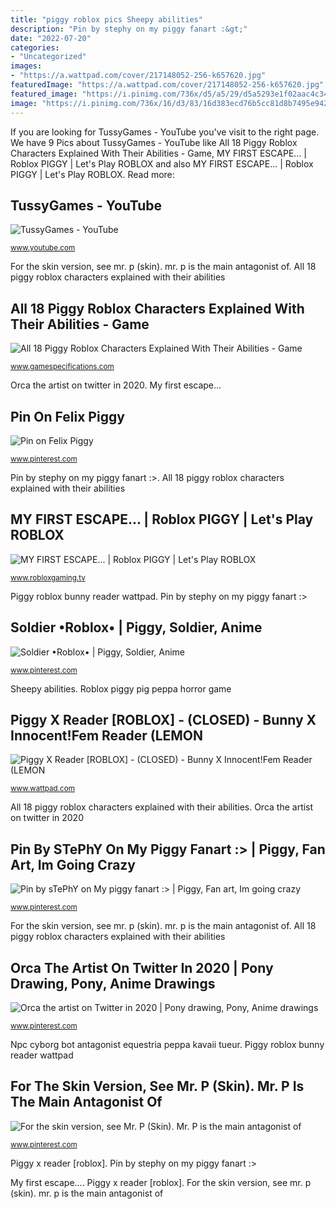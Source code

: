 ```yaml
---
title: "piggy roblox pics Sheepy abilities"
description: "Pin by stephy on my piggy fanart :&gt;"
date: "2022-07-20"
categories:
- "Uncategorized"
images:
- "https://a.wattpad.com/cover/217148052-256-k657620.jpg"
featuredImage: "https://a.wattpad.com/cover/217148052-256-k657620.jpg"
featured_image: "https://i.pinimg.com/736x/d5/a5/29/d5a5293e1f02aac4c34201b8c1814c5d.jpg"
image: "https://i.pinimg.com/736x/16/d3/83/16d383ecd76b5cc81d8b7495e94224d8.jpg"
---
```


If you are looking for TussyGames - YouTube you've visit to the right page. We have 9 Pics about TussyGames - YouTube like All 18 Piggy Roblox Characters Explained With Their Abilities - Game, MY FIRST ESCAPE... | Roblox PIGGY | Let&#039;s Play ROBLOX and also MY FIRST ESCAPE... | Roblox PIGGY | Let&#039;s Play ROBLOX. Read more:

## TussyGames - YouTube

![TussyGames - YouTube](https://yt3.ggpht.com/a/AATXAJzqWelUvMhPf-RnxNLa3WS9MTG4nEZDnlBodw=s900-c-k-c0xffffffff-no-rj-mo "Npc cyborg bot antagonist equestria peppa kavaii tueur")

<small>www.youtube.com</small>

For the skin version, see mr. p (skin). mr. p is the main antagonist of. All 18 piggy roblox characters explained with their abilities

## All 18 Piggy Roblox Characters Explained With Their Abilities - Game

![All 18 Piggy Roblox Characters Explained With Their Abilities - Game](https://www.gamespecifications.com/wp-content/uploads/2021/06/Roblox-Piggy-Character-Sheepy.jpg "Soldier •roblox•")

<small>www.gamespecifications.com</small>

Orca the artist on twitter in 2020. My first escape...

## Pin On Felix Piggy

![Pin on Felix Piggy](https://i.pinimg.com/736x/f4/91/fa/f491fae9610171ae2230ba1bac7ec0b8.jpg "Pin by stephy on my piggy fanart :&gt;")

<small>www.pinterest.com</small>

Pin by stephy on my piggy fanart :&gt;. All 18 piggy roblox characters explained with their abilities

## MY FIRST ESCAPE... | Roblox PIGGY | Let&#039;s Play ROBLOX

![MY FIRST ESCAPE... | Roblox PIGGY | Let&#039;s Play ROBLOX](https://media.unreel.me/unreelhosted/p/b9dVmPVHeF0/Youtube_b9dVmPVHeF0.jpg "Roblox piggy pig peppa horror game")

<small>www.robloxgaming.tv</small>

Piggy roblox bunny reader wattpad. Pin by stephy on my piggy fanart :&gt;

## Soldier •Roblox• | Piggy, Soldier, Anime

![Soldier •Roblox• | Piggy, Soldier, Anime](https://i.pinimg.com/736x/b8/93/c6/b893c6cfdc979fcc280f33686d00780f.jpg "Npc cyborg bot antagonist equestria peppa kavaii tueur")

<small>www.pinterest.com</small>

Sheepy abilities. Roblox piggy pig peppa horror game

## Piggy X Reader [ROBLOX] - (CLOSED) - Bunny X Innocent!Fem Reader (LEMON

![Piggy X Reader [ROBLOX] - (CLOSED) - Bunny X Innocent!Fem Reader (LEMON](https://a.wattpad.com/cover/217148052-256-k657620.jpg "Piggy felix")

<small>www.wattpad.com</small>

All 18 piggy roblox characters explained with their abilities. Orca the artist on twitter in 2020

## Pin By STePhY On My Piggy Fanart :&gt; | Piggy, Fan Art, Im Going Crazy

![Pin by sTePhY on My piggy fanart :&gt; | Piggy, Fan art, Im going crazy](https://i.pinimg.com/736x/16/d3/83/16d383ecd76b5cc81d8b7495e94224d8.jpg "Npc cyborg bot antagonist equestria peppa kavaii tueur")

<small>www.pinterest.com</small>

For the skin version, see mr. p (skin). mr. p is the main antagonist of. All 18 piggy roblox characters explained with their abilities

## Orca The Artist On Twitter In 2020 | Pony Drawing, Pony, Anime Drawings

![Orca the artist on Twitter in 2020 | Pony drawing, Pony, Anime drawings](https://i.pinimg.com/736x/61/4b/c1/614bc122c0d6a6861ce92b7b2f1bffd6.jpg "Orca the artist on twitter in 2020")

<small>www.pinterest.com</small>

Npc cyborg bot antagonist equestria peppa kavaii tueur. Piggy roblox bunny reader wattpad

## For The Skin Version, See Mr. P (Skin). Mr. P Is The Main Antagonist Of

![For the skin version, see Mr. P (Skin). Mr. P is the main antagonist of](https://i.pinimg.com/736x/d5/a5/29/d5a5293e1f02aac4c34201b8c1814c5d.jpg "Piggy felix")

<small>www.pinterest.com</small>

Piggy x reader [roblox]. Pin by stephy on my piggy fanart :&gt;

My first escape.... Piggy x reader [roblox]. For the skin version, see mr. p (skin). mr. p is the main antagonist of

